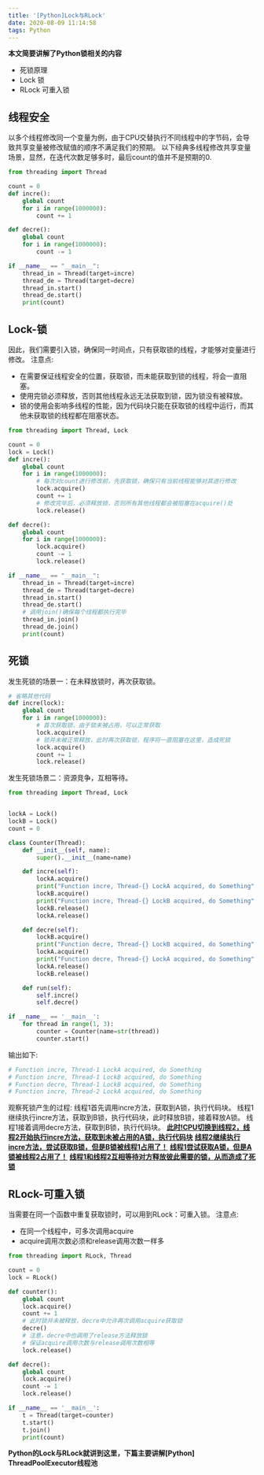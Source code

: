```yaml
---
title: '[Python]Lock与RLock'
date: 2020-08-09 11:14:58
tags: Python
---
```


**本文简要讲解了Python锁相关的内容**
* 死锁原理
* Lock  锁
* RLock 可重入锁
<!--more-->

## 线程安全
以多个线程修改同一个变量为例，由于CPU交替执行不同线程中的字节码，会导致共享变量被修改赋值的顺序不满足我们的预期。
以下经典多线程修改共享变量场景，显然，在迭代次数足够多时，最后count的值并不是预期的0.

```python
from threading import Thread

count = 0
def incre():
    global count
    for i in range(1000000):
        count += 1

def decre():
    global count
    for i in range(1000000):
        count -= 1

if __name__ == "__main__":
    thread_in = Thread(target=incre)
    thread_de = Thread(target=decre)
    thread_in.start()
    thread_de.start()
    print(count)
```

## Lock-锁
因此，我们需要引入锁，确保同一时间点，只有获取锁的线程，才能够对变量进行修改。
注意点:
* 在需要保证线程安全的位置，获取锁，而未能获取到锁的线程，将会一直阻塞。
* 使用完锁必须释放，否则其他线程永远无法获取到锁，因为锁没有被释放。
* 锁的使用会影响多线程的性能，因为代码块只能在获取锁的线程中运行，而其他未获取锁的线程都在阻塞状态。

```python
from threading import Thread, Lock

count = 0
lock = Lock()
def incre():
    global count
    for i in range(1000000):
        # 每次对count进行修改前，先获取锁，确保只有当前线程能够对其进行修改
        lock.acquire()
        count += 1
        # 修改完毕后，必须释放锁，否则所有其他线程都会被阻塞在acquire()处
        lock.release()

def decre():
    global count
    for i in range(1000000):
        lock.acquire()
        count -= 1
        lock.release()

if __name__ == "__main__":
    thread_in = Thread(target=incre)
    thread_de = Thread(target=decre)
    thread_in.start()
    thread_de.start()
    # 调用join()确保每个线程都执行完毕
    thread_in.join()
    thread_de.join()
    print(count)
```

## 死锁
发生死锁的场景一：在未释放锁时，再次获取锁。

```python
# 省略其他代码
def incre(lock):
    global count
    for i in range(1000000):
        # 首次获取锁，由于锁未被占用，可以正常获取
        lock.acquire()
        # 锁并未被正常释放，此时再次获取锁，程序将一直阻塞在这里，造成死锁
        lock.acquire()
        count += 1
        lock.release()
```
发生死锁场景二：资源竞争，互相等待。
```python
from threading import Thread, Lock


lockA = Lock()
lockB = Lock()
count = 0

class Counter(Thread):
    def __init__(self, name):
        super().__init__(name=name)

    def incre(self):
        lockA.acquire()
        print("Function incre, Thread-{} LockA acquired, do Something".format(self.name))
        lockB.acquire()
        print("Function incre, Thread-{} LockB acquired, do Something".format(self.name))
        lockB.release()
        lockA.release()

    def decre(self):
        lockB.acquire()
        print("Function decre, Thread-{} LockB acquired, do Something".format(self.name))
        lockA.acquire()
        print("Function decre, Thread-{} LockA acquired, do Something".format(self.name))
        lockA.release()
        lockB.release()

    def run(self):
        self.incre()
        self.decre()

if __name__ == '__main__':
    for thread in range(1, 3):
        counter = Counter(name=str(thread))
        counter.start()
```

输出如下:

```python
# Function incre, Thread-1 LockA acquired, do Something
# Function incre, Thread-1 LockB acquired, do Something
# Function decre, Thread-1 LockB acquired, do Something
# Function incre, Thread-2 LockA acquired, do Something
```
观察死锁产生的过程:
线程1首先调用incre方法，获取到A锁，执行代码块。
线程1继续执行incre方法，获取到B锁，执行代码块，此时释放B锁，接着释放A锁。
线程1接着调用decre方法，获取到B锁，执行代码块。
<u>**此时!CPU切换到线程2，线程2开始执行incre方法，获取到未被占用的A锁，执行代码块**</u>
<u>**线程2继续执行incre方法，尝试获取B锁，但是B锁被线程1占用了！**</u>
<u>**线程1尝试获取A锁，但是A锁被线程2占用了！**</u>
<u>**线程1和线程2互相等待对方释放彼此需要的锁，从而造成了死锁**</u>

## RLock-可重入锁
当需要在同一个函数中重复获取锁时，可以用到RLock：可重入锁。
注意点:

* 在同一个线程中，可多次调用acquire
* acquire调用次数必须和release调用次数一样多


```python
from threading import RLock, Thread

count = 0
lock = RLock()

def counter():
    global count
    lock.acquire()
    count += 1
    # 此时锁并未被释放，decre中允许再次调用acquire获取锁
    decre()
    # 注意，decre中也调用了release方法释放锁
    # 保证acquire调用次数与release调用次数相等
    lock.release()

def decre():
    global count
    lock.acquire()
    count -= 1
    lock.release()

if __name__ == '__main__':
    t = Thread(target=counter)
    t.start()
    t.join()
    print(count)
```
**Python的Lock与RLock就讲到这里，下篇主要讲解[Python] ThreadPoolExecutor线程池**




